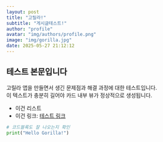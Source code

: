 ```yaml
---
layout: post
title: "고릴라!"
subtitle: "게시글테스트!"
author: "profile"
avatar: "img/authors/profile.png"
image: "img/gorilla.jpg"
date: 2025-05-27 21:12:12
---
```


## 테스트 본문입니다

고릴라 앱을 만들면서 생긴 문제점과 해결 과정에 대한 테스트입니다.  
이 텍스트가 충분히 길어야 카드 내부 뷰가 정상적으로 생성됩니다.  

- 이건 리스트
- 이건 링크: [테스트 링크](#)

```python
# 코드블록도 잘 나오는지 확인
print("Hello Gorilla!")